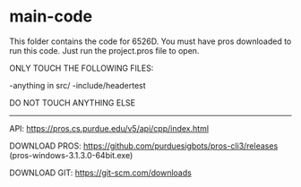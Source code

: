 # main-code
This folder contains the code for 6526D. 
You must have pros downloaded to run this code. Just run the project.pros file to open.

ONLY TOUCH THE FOLLOWING FILES:

  -anything in src/
  -include/headertest
  
DO NOT TOUCH ANYTHING ELSE

-------------------------------------------------------------------------------------------

API: https://pros.cs.purdue.edu/v5/api/cpp/index.html

DOWNLOAD PROS: https://github.com/purduesigbots/pros-cli3/releases (pros-windows-3.1.3.0-64bit.exe)

DOWNLOAD GIT: https://git-scm.com/downloads
